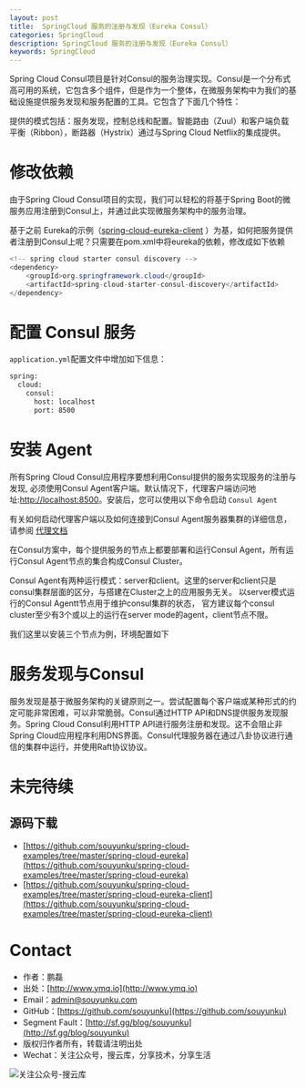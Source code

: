 ```yaml
---
layout: post
title:  SpringCloud 服务的注册与发现（Eureka Consul）
categories: SpringCloud
description: SpringCloud 服务的注册与发现（Eureka Consul）
keywords: SpringCloud 
---
```


Spring Cloud Consul项目是针对Consul的服务治理实现。Consul是一个分布式高可用的系统，它包含多个组件，但是作为一个整体，在微服务架构中为我们的基础设施提供服务发现和服务配置的工具。它包含了下面几个特性：

提供的模式包括：服务发现，控制总线和配置。智能路由（Zuul）和客户端负载平衡（Ribbon），断路器（Hystrix）通过与Spring Cloud Netflix的集成提供。


# 修改依赖

由于Spring Cloud Consul项目的实现，我们可以轻松的将基于Spring Boot的微服务应用注册到Consul上，并通过此实现微服务架构中的服务治理。

基于之前 Eureka的示例（[spring-cloud-eureka-client](http://www.ymq.io/2017/11/22/spring-cloud-eureka/) ）为基，如何把服务提供者注册到Consul上呢？只需要在pom.xml中将eureka的依赖，修改成如下依赖


```java
<!-- spring cloud starter consul discovery -->
<dependency>
	<groupId>org.springframework.cloud</groupId>
	<artifactId>spring-cloud-starter-consul-discovery</artifactId>
</dependency>
```

# 配置 Consul 服务

`application.yml`配置文件中增加如下信息：

```sh
spring:
  cloud:
    consul:
      host: localhost
      port: 8500
```

# 安装 Agent

所有Spring Cloud Consul应用程序要想利用Consul提供的服务实现服务的注册与发现, 必须使用Consul Agent客户端。默认情况下，代理客户端访问地址:[http://localhost:8500](http://localhost:8500)。安装后，您可以使用以下命令启动 `Consul Agent`

有关如何启动代理客户端以及如何连接到Consul Agent服务器集群的详细信息，请参阅 [代理文档](https://www.consul.io/docs/agent/basics.html)

在Consul方案中，每个提供服务的节点上都要部署和运行Consul Agent，所有运行Consul Agent节点的集合构成Consul Cluster。

Consul Agent有两种运行模式：server和client。这里的server和client只是consul集群层面的区分，与搭建在Cluster之上的应用服务无关。
以server模式运行的Consul Agentt节点用于维护consul集群的状态，
官方建议每个consul cluster至少有3个或以上的运行在server mode的agent，client节点不限。

我们这里以安装三个节点为例，环境配置如下



# 服务发现与Consul

服务发现是基于微服务架构的关键原则之一。尝试配置每个客户端或某种形式的约定可能非常困难，可以非常脆弱。Consul通过HTTP API和DNS提供服务发现服务。Spring Cloud Consul利用HTTP API进行服务注册和发现。这不会阻止非Spring Cloud应用程序利用DNS界面。Consul代理服务器在通过八卦协议进行通信的集群中运行，并使用Raft协议协议。


# 未完待续



## 源码下载

- [https://github.com/souyunku/spring-cloud-examples/tree/master/spring-cloud-eureka](https://github.com/souyunku/spring-cloud-examples/tree/master/spring-cloud-eureka)
- [https://github.com/souyunku/spring-cloud-examples/tree/master/spring-cloud-eureka-client](https://github.com/souyunku/spring-cloud-examples/tree/master/spring-cloud-eureka-client)


# Contact

 - 作者：鹏磊  
 - 出处：[http://www.ymq.io](http://www.ymq.io)  
 - Email：[admin@souyunku.com](admin@souyunku.com)  
 - GitHub：[https://github.com/souyunku](https://github.com/souyunku)  
 - Segment Fault：[http://sf.gg/blog/souyunku](http://sf.gg/blog/souyunku)  
 - 版权归作者所有，转载请注明出处
 - Wechat：关注公众号，搜云库，分享技术，分享生活
 
![关注公众号-搜云库](http://www.ymq.io/images/souyunku.png "搜云库")

